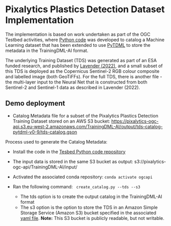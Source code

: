 # Pixalytics Plastics Detection Dataset Implementation

The implementation is based on work undertaken as part of the OGC Testbed activities, where [Python code](https://github.com/opengeospatial/T17-API-D168) was developed to catalog a Machine Learning dataset that has been extended to use [PyTDML](https://github.com/TrainingDML/pytdml) to store the metadata in the TrainingDML-AI format. 

The underlying Training Dataset (TDS) was generated as part of an ESA funded research, and published by [Lavender (2022)](https://doi.org/10.3390/rs14194772), and a small subset of this TDS is deployed as the Copernicus Sentinel-2 RGB colour composite and labelled image (both GeoTiFFs). For the full TDS, there is another file - the multi-layer input to the Neural Net that is constructed from both Sentinel-2 and Sentinel-1 data as described in Lavender (2022).

## Demo deployment

- Catalog Metadata file for a subset of the Pixalytics Plastics Detection Training Dataset stored on an AWS S3 bucket: https://pixalytics-ogc-api.s3.eu-west-2.amazonaws.com/TrainingDML-AI/output/tds-catalog-pytdml-v0-9/tds-catalog.gson

Process used to generate the Catalog Metadata:

- Install the code in the [Tesbed Python code repository](https://github.com/opengeospatial/T17-API-D168)
- The input data is stored in the same S3 bucket as output: s3://pixalytics-ogc-api/TrainingDML-AI/input/
- Activated the associated conda repository: `conda activate ogcapi`
- Ran the following command: ` create_catalog.py --tds --s3`

  - The tds option is to create the output catalog in the TrainingDML-AI format
  - The s3 option is the option to store the TDS in an Amazon Simple Storage Service (Amazon S3) bucket specified in the associated [yaml file](https://github.com/opengeospatial/T17-API-D168/blob/main/build_catalog/configuration-tds-pytdml-s3.yaml). **Note:** This S3 bucket is publicly readable, but not writable.